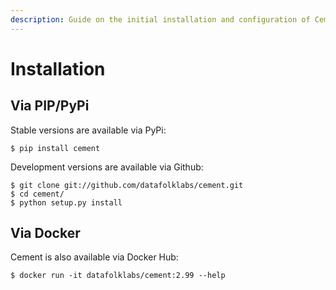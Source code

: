 ```yaml
---
description: Guide on the initial installation and configuration of Cement.
---
```


# Installation

## Via PIP/PyPi

Stable versions are available via PyPi:

```text
$ pip install cement
```

Development versions are available via Github:

```text
$ git clone git://github.com/datafolklabs/cement.git
​$ cd cement/
​$ python setup.py install
```

## Via Docker

Cement is also available via Docker Hub:

```text
$ docker run -it datafolklabs/cement:2.99 --help
```

